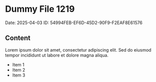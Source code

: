 # Dummy File 1219

Date: 2025-04-03
ID: 54994FEB-EF6D-45D2-90F9-F2EAF8E61576

## Content

Lorem ipsum dolor sit amet, consectetur adipiscing elit.
Sed do eiusmod tempor incididunt ut labore et dolore magna aliqua.

* Item 1
* Item 2
* Item 3

